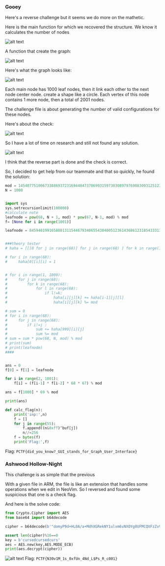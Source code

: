 ### Gooey

Here's a reverse challenge but it seems we do more on the mathetic.

Here is the main function for which we recovered the structure. We know it calculates the number of nodes

![alt text](image.png)

A function that create the graph:

![alt text](image-1.png)


Here's what the graph looks like:

![alt text](image-2.png)

Each main node has 1000 leaf nodes, then it link each other to the next node center node. create a shape like a circle. Each vertex of this node contains 1 more node, then a total of 2001 nodes.

The challenge file is about generating the number of valid configurations for these nodes.

Here's about the check:

![alt text](image-3.png)

So I have a lot of time on research and still not found any solution.

![alt text](image-3.jpg)

I think that the reverse part is done and the check is correct.

So, I decided to get help from our teammate and that so quickly, he found the solution:
```py
mod = 1454077510067338869372316944847370699315973030897976908309312512336980481738317971337352174999857054574561953999845406588476984323763
N = 1000


import sys 
sys.setrecursionlimit(100000)
#calculate note
leafnode = pow(68, N + 1, mod) * pow(67, N-1, mod) % mod
f= [None for i in range(1001)]

leafnode = 845940199165880131154467934065543040051236143686123185433313869256868344230448440972712550210309176679444331356692040781444769235280


###theory tester
# haha = [[[0 for j in range(68)] for j in range(68) ] for k in range(1000)]

# for i in range(68):
#     haha[0][i][i] = 1


# for i in range(1, 1000):
#     for j in range(68):
#         for k in range(68):
#             for l in range(68):
#                 if l!=k:
#                     haha[i][j][k] += haha[i-1][j][l]
#                     haha[i][j][k] %= mod 

# sum = 0
# for i in range(68):
#     for j in range(68):
#         if i!=j :
#             sum += haha[999][i][j]
#             sum %= mod 
# sum = sum * pow(68, N, mod) % mod 
# print(sum)
# print(leafnode)
####


ans = 0
f[0] = f[1] = leafnode

for i in range(2, 1001):
    f[i] = (f[i-1] * f[i-2] * 68 * 67) % mod 

ans = f[1000] * 69 % mod 

print(ans)
```
```py
def calc_flag(n):
    print('inp:',n)
    f = []
    for j in range(55):
        f.append((n&0xff)^buf[j])
        n//=256
    f = bytes(f)
    print('Flag:',f)
```

Flag: `PCTF{did_you_know?_GUI_stands_for_Graph_User_Interface}`

### Ashwood Hollow-Night

This challenge is as simple that the previous

With a given file in ARM, the file is like an extension that handles some operations when we edit in NeoVim. So I reversed and found some suspicious that one is a check flag.

And here is the solve code:

```py
from Crypto.Cipher import AES
from base64 import b64decode

cipher = b64decode(b'"domyP9d+HL0A/a+MdhXGRekNY1ulvm6vNXOYg0UFMCQVFzZv9kuk9GVdAB+pUanI"')

assert len(cipher)%16==0
key = b'cursedcursedcurs'
aes = AES.new(key,AES.MODE_ECB)
print(aes.decrypt(cipher))
```

![alt text](image-4.png)
Flag: `PCTF{N30v1M_1s_0xfUn_4Nd_L$Ps_R_c001}`